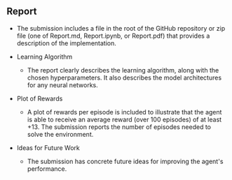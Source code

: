 
## Report

- The submission includes a file in the root of the GitHub repository or zip file (one of Report.md, Report.ipynb, or Report.pdf) that provides a description of the implementation.

- Learning Algorithm
    - The report clearly describes the learning algorithm, along with the chosen hyperparameters. It also describes the model architectures for any neural networks.

- Plot of Rewards
    - A plot of rewards per episode is included to illustrate that the agent is able to receive an average reward (over 100 episodes) of at least +13. The submission reports the number of episodes needed to solve the environment.

- Ideas for Future Work
    - The submission has concrete future ideas for improving the agent's performance.
